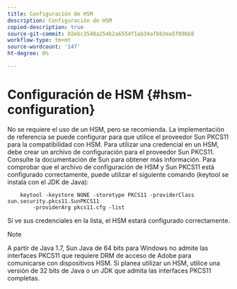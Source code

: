 ```yaml
---
title: Configuración de HSM
description: Configuración de HSM
copied-description: true
source-git-commit: 02ebc3548a254b2a6554f1ab34afbb3ea5f09bb8
workflow-type: tm+mt
source-wordcount: '147'
ht-degree: 0%

---
```


# Configuración de HSM {#hsm-configuration}

No se requiere el uso de un HSM, pero se recomienda. La implementación de referencia se puede configurar para que utilice el proveedor Sun PKCS11 para la compatibilidad con HSM. Para utilizar una credencial en un HSM, debe crear un archivo de configuración para el proveedor Sun PKCS11. Consulte la documentación de Sun para obtener más información. Para comprobar que el archivo de configuración de HSM y Sun PKCS11 está configurado correctamente, puede utilizar el siguiente comando (keytool se instala con el JDK de Java):

```
    keytool -keystore NONE -storetype PKCS11 -providerClass sun.security.pkcs11.SunPKCS11 
        -providerArg pkcs11.cfg -list
```

Si ve sus credenciales en la lista, el HSM estará configurado correctamente.

>[!NOTE]
>
>A partir de Java 1.7, Sun Java de 64 bits para Windows no admite las interfaces PKCS11 que requiere DRM de acceso de Adobe para comunicarse con dispositivos HSM. Si planea utilizar un HSM, utilice una versión de 32 bits de Java o un JDK que admita las interfaces PKCS11 completas.

